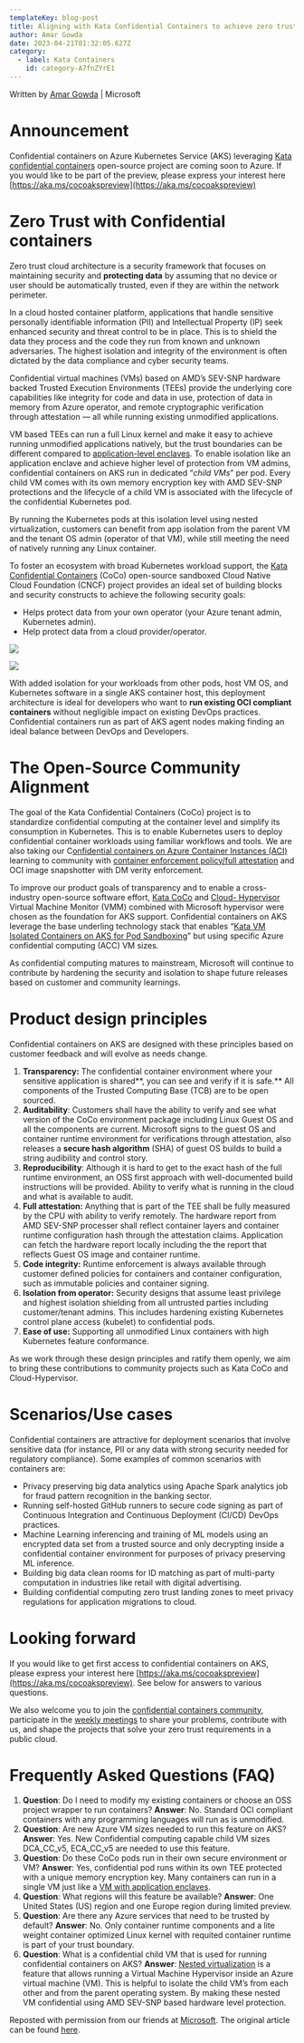 ```yaml
---
templateKey: blog-post
title: Aligning with Kata Confidential Containers to achieve zero trust operator deployments with AKS
author: Amar Gowda
date: 2023-04-21T01:32:05.627Z
category: 
  - label: Kata Containers 
    id: category-A7fnZYrE1
---
```


Written by [Amar Gowda](https://techcommunity.microsoft.com/t5/user/viewprofilepage/user-id/681343#profile) | Microsoft

# Announcement

Confidential containers on Azure Kubernetes Service (AKS) leveraging [Kata confidential containers](https://github.com/confidential-containers/) open-source project are coming soon to Azure. If you would like to be part of the preview, please express your interest here [https://aka.ms/cocoakspreview](https://aka.ms/cocoakspreview)

# Zero Trust with Confidential containers

Zero trust cloud architecture is a security framework that focuses on maintaining security and **protecting data** by assuming that no device or user should be automatically trusted, even if they are within the network perimeter.

In a cloud hosted container platform, applications that handle sensitive personally identifiable information (PII) and Intellectual Property (IP) seek enhanced security and threat control to be in place. This is to shield the data they process and the code they run from known and unknown adversaries. The highest isolation and integrity of the environment is often dictated by the data compliance and cyber security teams.

Confidential virtual machines (VMs) based on AMD’s SEV-SNP hardware backed Trusted Execution Environments (TEEs) provide the underlying core capabilities like integrity for code and data in use, protection of data in memory from Azure operator, and remote cryptographic verification through attestation — all while running existing unmodified applications.

VM based TEEs can run a full Linux kernel and make it easy to achieve running unmodified applications natively, but the trust boundaries can be different compared to [application-level enclaves](https://learn.microsoft.com/en-us/azure/confidential-computing/confidential-nodes-aks-overview). To enable isolation like an application enclave and achieve higher level of protection from VM admins, confidential containers on AKS run in dedicated “_child VMs_” per pod. Every child VM comes with its own memory encryption key with AMD SEV-SNP protections and the lifecycle of a child VM is associated with the lifecycle of the confidential Kubernetes pod.

By running the Kubernetes pods at this isolation level using nested virtualization, customers can benefit from app isolation from the parent VM and the tenant OS admin (operator of that VM), while still meeting the need of natively running any Linux container.

To foster an ecosystem with broad Kubernetes workload support, the [Kata Confidential Containers](https://github.com/confidential-containers) (CoCo) open-source sandboxed Cloud Native Cloud Foundation (CNCF) project provides an ideal set of building blocks and security constructs to achieve the following security goals:

*   Helps protect data from your own operator (your Azure tenant admin, Kubernetes admin).
*   Help protect data from a cloud provider/operator.

![](https://miro.medium.com/v2/resize:fit:231/0*U_V1d1t1r-DQE_4w)

![](https://miro.medium.com/v2/resize:fit:322/0*ZQiAiEY3-GgfL3Me)

With added isolation for your workloads from other pods, host VM OS, and Kubernetes software in a single AKS container host, this deployment architecture is ideal for developers who want to **run existing OCI compliant containers** without negligible impact on existing DevOps practices. Confidential containers run as part of AKS agent nodes making finding an ideal balance between DevOps and Developers.

# The Open-Source Community Alignment

The goal of the Kata Confidential Containers (CoCo) project is to standardize confidential computing at the container level and simplify its consumption in Kubernetes. This is to enable Kubernetes users to deploy confidential container workloads using familiar workflows and tools. We are also taking our C[onfidential containers on Azure Container Instances (ACI)](https://learn.microsoft.com/en-us/azure/container-instances/container-instances-confidential-overview) learning to community with [container enforcement policy/full attestation](https://github.com/microsoft/kata-containers/tree/cc-msft) and OCI image snapshotter with DM verity enforcement.

To improve our product goals of transparency and to enable a cross-industry open-source software effort, [Kata CoCo](https://github.com/confidential-containers) and [Cloud- Hypervisor](https://www.cloudhypervisor.org/) Virtual Machine Monitor (VMM) combined with Microsoft hypervisor were chosen as the foundation for AKS support. Confidential containers on AKS leverage the base underling technology stack that enables “[Kata VM Isolated Containers on AKS for Pod Sandboxing](https://techcommunity.microsoft.com/t5/apps-on-azure-blog/preview-support-for-kata-vm-isolated-containers-on-aks-for-pod/ba-p/3751557)” but using specific Azure confidential computing (ACC) VM sizes.

As confidential computing matures to mainstream, Microsoft will continue to contribute by hardening the security and isolation to shape future releases based on customer and community learnings.

# Product design principles

Confidential containers on AKS are designed with these principles based on customer feedback and will evolve as needs change.

1.  **Transparency:** The confidential container environment where your sensitive application is shared**, you can see and verify if it is safe.** All components of the Trusted Computing Base (TCB) are to be open sourced.
2.  **Auditability**: Customers shall have the ability to verify and see what version of the CoCo environment package including Linux Guest OS and all the components are current. Microsoft signs to the guest OS and container runtime environment for verifications through attestation, also releases a **secure hash algorithm** (SHA) of guest OS builds to build a string audibility and control story.
3.  **Reproducibility**: Although it is hard to get to the exact hash of the full runtime environment, an OSS first approach with well-documented build instructions will be provided. Ability to verify what is running in the cloud and what is available to audit.
4.  **Full attestation:** Anything that is part of the TEE shall be fully measured by the CPU with ability to verify remotely. The hardware report from AMD SEV-SNP processer shall reflect container layers and container runtime configuration hash through the attestation claims. Application can fetch the hardware report locally including the the report that reflects Guest OS image and container runtime.
5.  **Code integrity:** Runtime enforcement is always available through customer defined policies for containers and container configuration, such as immutable policies and container signing.
6.  **Isolation from operator:** Security designs that assume least privilege and highest isolation shielding from all untrusted parties including customer/tenant admins. This includes hardening existing Kubernetes control plane access (kubelet) to confidential pods.
7.  **Ease of use:** Supporting all unmodified Linux containers with high Kubernetes feature conformance.

As we work through these design principles and ratify them openly, we aim to bring these contributions to community projects such as Kata CoCo and Cloud-Hypervisor.

# Scenarios/Use cases

Confidential containers are attractive for deployment scenarios that involve sensitive data (for instance, PII or any data with strong security needed for regulatory compliance). Some examples of common scenarios with containers are:

*   Privacy preserving big data analytics using Apache Spark analytics job for fraud pattern recognition in the banking sector.
*   Running self-hosted GitHub runners to secure code signing as part of Continuous Integration and Continuous Deployment (CI/CD) DevOps practices.
*   Machine Learning inferencing and training of ML models using an encrypted data set from a trusted source and only decrypting inside a confidential container environment for purposes of privacy preserving ML inference.
*   Building big data clean rooms for ID matching as part of multi-party computation in industries like retail with digital advertising.
*   Building confidential computing zero trust landing zones to meet privacy regulations for application migrations to cloud.

# Looking forward

If you would like to get first access to confidential containers on AKS, please express your interest here [https://aka.ms/cocoakspreview](https://aka.ms/cocoakspreview). See below for answers to various questions.

We also welcome you to join the [confidential containers community,](https://github.com/confidential-containers/) participate in the [weekly meetings](https://docs.google.com/document/d/1E3GLCzNgrcigUlgWAZYlgqNTdVwiMwCRTJ0QnJhLZGA/edit#heading=h.qo5uv6tg7dfy) to share your problems, contribute with us, and shape the projects that solve your zero trust requirements in a public cloud.

# Frequently Asked Questions (FAQ)

1.  **Question**: Do I need to modify my existing containers or choose an OSS project wrapper to run containers? **Answer**: No. Standard OCI compliant containers with any programming languages will run as is unmodified.
2.  **Question**: Are new Azure VM sizes needed to run this feature on AKS? **Answer**: Yes. New Confidential computing capable child VM sizes DCA\_CC\_v5, ECA\_CC\_v5 are needed to use this feature.
3.  **Question**: Do these CoCo pods run in their own secure environment or VM? **Answer**: Yes, confidential pod runs within its own TEE protected with a unique memory encryption key. Many containers can run in a single VM just like a [VM with application enclaves](https://learn.microsoft.com/en-us/azure/confidential-computing/confidential-nodes-aks-overview).
4.  **Question**: What regions will this feature be available? **Answer**: One United States (US) region and one Europe region during limited preview.
5.  **Question**: Are there any Azure services that need to be trusted by default? **Answer**: No. Only container runtime components and a lite weight container optimized Linux kernel with requited container runtime is part of your trust boundary.
6.  **Question**: What is a confidential child VM that is used for running confidential containers on AKS? **Answer**: [Nested virtualization](https://learn.microsoft.com/en-us/virtualization/hyper-v-on-windows/user-guide/nested-virtualization#how-nested-virtualization-works) is a feature that allows running a Virtual Machine Hypervisor inside an Azure virtual machine (VM). This is helpful to isolate the child VM’s from each other and from the parent operating system. By making these nested VM confidential using AMD SEV-SNP based hardware level protection.

Reposted with permission from our friends at [Microsoft](https://microsoft.com). The original article can be found [here](https://techcommunity.microsoft.com/t5/azure-confidential-computing/aligning-with-kata-confidential-containers-to-achieve-zero-trust/ba-p/3797876).